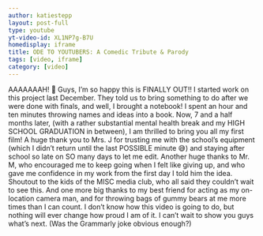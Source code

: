 ```yaml
---
author: katiestepp
layout: post-full
type: youtube
yt-video-id: XL1NP7g-B7U
homedisplay: iframe
title: ODE TO YOUTUBERS: A Comedic Tribute & Parody
tags: [video, iframe]
category: [video]
---
```

AAAAAAAH! 🤩
Guys, I’m so happy this is FINALLY OUT!! I started work on this project last December. They told us to bring something to do after we were done with finals, and well, I brought a notebook! I spent an hour and ten minutes throwing names and ideas into a book. Now, 7 and a half months later, (with a rather substantial mental health break and my HIGH SCHOOL GRADUATION in between), I am thrilled to bring you all my first film!
A huge thank you to Mrs. J for trusting me with the school’s equipment (which I didn’t return until the last POSSIBLE minute 😅) and staying after school so late on SO many days to let me edit. Another huge thanks to Mr. M, who encouraged me to keep going when I felt like giving up, and who gave me confidence in my work from the first day I told him the idea. Shoutout to the kids of the MISC media club, who all said they couldn’t wait to see this. And one more big thanks to my best friend for acting as my on-location camera man, and for throwing bags of gummy bears at me more times than I can count.
I don’t know how this video is going to do, but nothing will ever change how proud I am of it. I can’t wait to show you guys what’s next. (Was the Grammarly joke obvious enough?)